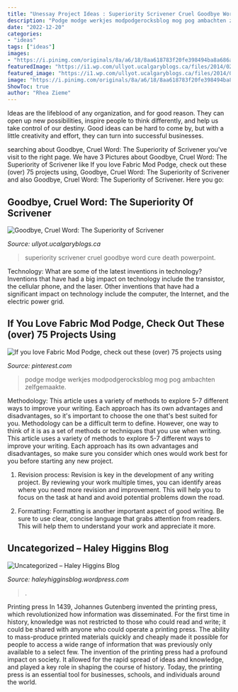 ```yaml
---
title: "Unessay Project Ideas : Superiority Scrivener Cruel Goodbye Word Cure Death Powerpoint"
description: "Podge modge werkjes modpodgerocksblog mog pog ambachten zelfgemaakte"
date: "2022-12-20"
categories:
- "ideas"
tags: ["ideas"]
images:
- "https://i.pinimg.com/originals/8a/a6/18/8aa618783f20fe398494ba8a686a0deb.jpg"
featuredImage: "https://i1.wp.com/ullyot.ucalgaryblogs.ca/files/2014/02/4312551942_c30658b683_o.jpg?resize=40%2C40"
featured_image: "https://i1.wp.com/ullyot.ucalgaryblogs.ca/files/2014/02/4312551942_c30658b683_o.jpg?resize=40%2C40"
image: "https://i.pinimg.com/originals/8a/a6/18/8aa618783f20fe398494ba8a686a0deb.jpg"
ShowToc: true
author: "Rhea Zieme"
---
```



Ideas are the lifeblood of any organization, and for good reason. They can open up new possibilities, inspire people to think differently, and help us take control of our destiny. Good ideas can be hard to come by, but with a little creativity and effort, they can turn into successful businesses.

	

		
searching about Goodbye, Cruel Word: The Superiority of Scrivener you've visit to the right page. We have 3 Pictures about Goodbye, Cruel Word: The Superiority of Scrivener like If you love Fabric Mod Podge, check out these (over) 75 projects using, Goodbye, Cruel Word: The Superiority of Scrivener and also Goodbye, Cruel Word: The Superiority of Scrivener. Here you go:
		
    
## Goodbye, Cruel Word: The Superiority Of Scrivener

<img loading=lazy src="https://i1.wp.com/ullyot.ucalgaryblogs.ca/files/2014/02/4312551942_c30658b683_o.jpg?resize=40%2C40" onerror="this.onerror=null;this.src='https://tse2.mm.bing.net/th?id=OIP.c8E1khSDi0Ne0hgaT7FraAAAAA&amp;pid=15.1';" alt="Goodbye, Cruel Word: The Superiority of Scrivener">

_Source: ullyot.ucalgaryblogs.ca_

>superiority scrivener cruel goodbye word cure death powerpoint. 

	

Technology: What are some of the latest inventions in technology?
Inventions that have had a big impact on technology include the transistor, the cellular phone, and the laser. Other inventions that have had a significant impact on technology include the computer, the Internet, and the electric power grid.

    
## If You Love Fabric Mod Podge, Check Out These (over) 75 Projects Using

<img loading=lazy src="https://i.pinimg.com/originals/8a/a6/18/8aa618783f20fe398494ba8a686a0deb.jpg" onerror="this.onerror=null;this.src='https://tse1.mm.bing.net/th?id=OIP.NNAJdfM1eqDeD4JXEUXyxAHaLm&amp;pid=15.1';" alt="If you love Fabric Mod Podge, check out these (over) 75 projects using">

_Source: pinterest.com_

>podge modge werkjes modpodgerocksblog mog pog ambachten zelfgemaakte. 

	

Methodology: This article uses a variety of methods to explore 5-7 different ways to improve your writing. Each approach has its own advantages and disadvantages, so it's important to choose the one that's best suited for you.
Methodology can be a difficult term to define. However, one way to think of it is as a set of methods or techniques that you use when writing. This article uses a variety of methods to explore 5-7 different ways to improve your writing. Each approach has its own advantages and disadvantages, so make sure you consider which ones would work best for you before starting any new project.
1) Revision process: Revision is key in the development of any writing project. By reviewing your work multiple times, you can identify areas where you need more revision and improvement. This will help you to focus on the task at hand and avoid potential problems down the road.

2) Formatting: Formatting is another important aspect of good writing. Be sure to use clear, concise language that grabs attention from readers. This will help them to understand your work and appreciate it more.

    
## Uncategorized – Haley Higgins Blog

<img loading=lazy src="https://haleyhigginsblog.files.wordpress.com/2017/05/screen-shot-2017-05-23-at-5-41-17-pm.png?w=1024" onerror="this.onerror=null;this.src='https://tse3.mm.bing.net/th?id=OIP.h_Wb3gYJn0TM1C6xyIPuYQHaES&amp;pid=15.1';" alt="Uncategorized – Haley Higgins Blog">

_Source: haleyhigginsblog.wordpress.com_

>. 

	

Printing press
In 1439, Johannes Gutenberg invented the printing press, which revolutionized how information was disseminated. For the first time in history, knowledge was not restricted to those who could read and write; it could be shared with anyone who could operate a printing press. The ability to mass-produce printed materials quickly and cheaply made it possible for people to access a wide range of information that was previously only available to a select few.
The invention of the printing press had a profound impact on society. It allowed for the rapid spread of ideas and knowledge, and played a key role in shaping the course of history. Today, the printing press is an essential tool for businesses, schools, and individuals around the world.

